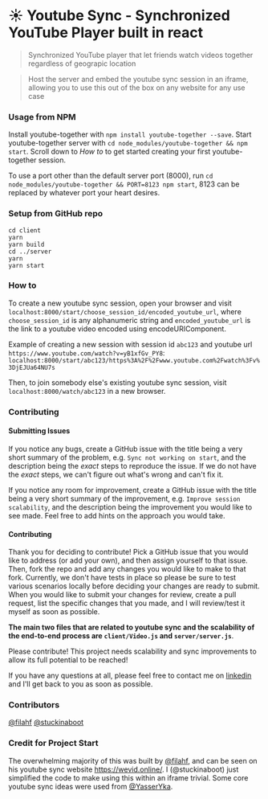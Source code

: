 # :sunny: Youtube Sync - Synchronized YouTube Player built in react

> Synchronized YouTube player that let friends watch videos together regardless of geograpic location

> Host the server and embed the youtube sync session in an iframe, allowing you to use this out of the box on any website for any use case

### Usage from NPM

Install youtube-together with `npm install youtube-together --save`. Start youtube-together server with `cd node_modules/youtube-together && npm start`. Scroll down to _How to_ to get started creating your first youtube-together session.

To use a port other than the default server port (8000), run `cd node_modules/youtube-together && PORT=8123 npm start`, 8123 can be replaced by whatever port your heart desires.

### Setup from GitHub repo

```
cd client
yarn
yarn build
cd ../server
yarn
yarn start
```

### How to

To create a new youtube sync session, open your browser and visit `localhost:8000/start/choose_session_id/encoded_youtube_url`, where `choose_session_id` is any alphanumeric string and `encoded_youtube_url` is the link to a youtube video encoded using encodeURIComponent.

Example of creating a new session with session id `abc123` and youtube url `https://www.youtube.com/watch?v=yB1xfGv_PY8`: `localhost:8000/start/abc123/https%3A%2F%2Fwww.youtube.com%2Fwatch%3Fv%3DjEJUa64NU7s`

Then, to join somebody else's existing youtube sync session, visit `localhost:8000/watch/abc123` in a new browser.

### Contributing

#### Submitting Issues

If you notice any bugs, create a GitHub issue with the title being a very short summary of the problem, e.g. `Sync not working on start`, and the description being the _exact_ steps to reproduce the issue. If we do not have the _exact_ steps, we can't figure out what's wrong and can't fix it.

If you notice any room for improvement, create a GitHub issue with the title being a very short summary of the improvement, e.g. `Improve session scalability`, and the description being the improvement you would like to see made. Feel free to add hints on the approach you would take.

#### Contributing

Thank you for deciding to contribute! Pick a GitHub issue that you would like to address (or add your own), and then assign yourself to that issue. Then, fork the repo and add any changes you would like to make to that fork. Currently, we don't have tests in place so please be sure to test various scenarios locally before deciding your changes are ready to submit. When you would like to submit your changes for review, create a pull request, list the specific changes that you made, and I will review/test it myself as soon as possible.

**The main two files that are related to youtube sync and the scalability of the end-to-end process are `client/Video.js` and `server/server.js`**.

Please contribute! This project needs scalability and sync improvements to allow its full potential to be reached!

If you have any questions at all, please feel free to contact me on [linkedin](https://www.linkedin.com/in/aspyn-palatnick-577270131/) and I'll get back to you as soon as possible.

### Contributors

[@filahf](https://github.com/filahf) [@stuckinaboot](https://github.com/stuckinaboot)

### Credit for Project Start

The overwhelming majority of this was built by [@filahf](https://www.filipahfelt.se/), and can be seen on his youtube sync website https://wevid.online/. I (@stuckinaboot) just simplified the code to make using this within an iframe trivial. Some core youtube sync ideas were used from [@YasserYka](https://github.com/YasserYka/YT-API).
